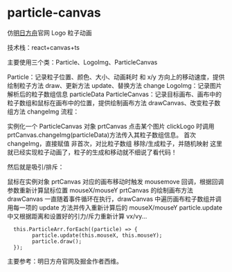 # particle-canvas

仿[明日方舟](https://ak.hypergryph.com/#)官网 Logo 粒子动画

技术栈：react+canvas+ts

主要使用三个类：Particle、LogoImg、ParticleCanvas

Particle：记录粒子位置、颜色、大小、动画耗时 和 x/y 方向上的移动速度，提供绘制粒子方法 draw、更新方法 update、替换方法 change
LogoImg：记录图片解析后的粒子数组信息 particleData
ParticleCanvas：记录目标画布、画布中的粒子数组和鼠标在画布中的位置，提供绘制画布方法 drawCanvas、改变粒子数组方法 changeImg
流程：

实例化一个 ParticleCanvas 对象 prtCanvas
点击某个图片 clickLogo 时调用 prtCanvas.changeImg(particleData)方法传入其粒子数组信息。
首次 changeImg，直接赋值
非首次，对比粒子数组 移除/生成粒子，并随机映射
这里就已经实现粒子动画了，粒子的生成和移动就不细说了看代码！

然后就是吸引/排斥：

鼠标在实例对象 prtCanvas 对应的画布移动时触发 mousemove 回调，根据回调参数重新计算鼠标位置 mouseX/mouseY
prtCanvas 的绘制画布方法 drawCanvas 一直随着事件循环在执行，drawCanvas 中遍历画布粒子数组并调用每一项的 update 方法并传入重新计算后的 mouseX/mouseY
particle.update 中又根据距离和设置好的引力/斥力重新计算 vx/vy...

```
  this.ParticleArr.forEach((particle) => {
        particle.update(this.mouseX, this.mouseY);
        particle.draw();
  });

```

主要参考：明日方舟官网及掘金作者西维。
